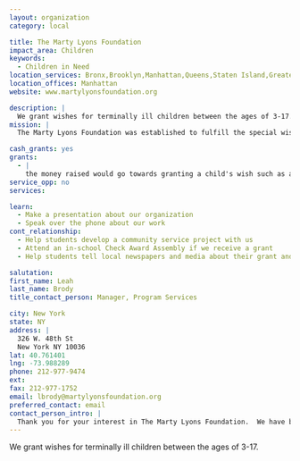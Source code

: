 ```yaml
---
layout: organization
category: local

title: The Marty Lyons Foundation
impact_area: Children
keywords: 
  - Children in Need
location_services: Bronx,Brooklyn,Manhattan,Queens,Staten Island,Greater New York
location_offices: Manhattan
website: www.martylyonsfoundation.org

description: |
  We grant wishes for terminally ill children between the ages of 3-17.
mission: |
  The Marty Lyons Foundation was established to fulfill the special wishes of children, between three (3) and seventeen (17) years of age inclusive, who have been diagnosed as having a terminal or life threatening illness by providing and arranging a wish such as: a trip, meeting a celebrity, attending a special event, a shopping spree, a specific gift, or any other special wish request the Board of Directors may deem to be within the capabilities of the Foundation. 

cash_grants: yes
grants: 
  - |
    the money raised would go towards granting a child's wish such as a $1000 shopping spree, trip to Disney World, a new computer...etc.
service_opp: no
services: 

learn: 
  - Make a presentation about our organization
  - Speak over the phone about our work
cont_relationship: 
  - Help students develop a community service project with us
  - Attend an in-school Check Award Assembly if we receive a grant
  - Help students tell local newspapers and media about their grant and/or project with us

salutation: 
first_name: Leah
last_name: Brody
title_contact_person: Manager, Program Services

city: New York
state: NY
address: |
  326 W. 48th St  
  New York NY 10036
lat: 40.761401
lng: -73.988289
phone: 212-977-9474
ext: 
fax: 212-977-1752
email: lbrody@martylyonsfoundation.org
preferred_contact: email
contact_person_intro: |
  Thank you for your interest in The Marty Lyons Foundation.  We have been able to grant close to 3,000 wishes to terminally ill children since 1982.  With your help we will be able to make more children happy by granting their wish!
---
```

We grant wishes for terminally ill children between the ages of 3-17.